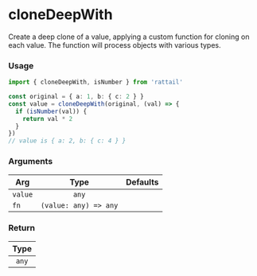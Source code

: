 # cloneDeepWith

Create a deep clone of a value, applying a custom function for cloning on each value. The function will process objects with various types.

### Usage

```ts
import { cloneDeepWith, isNumber } from 'rattail'

const original = { a: 1, b: { c: 2 } }
const value = cloneDeepWith(original, (val) => {
  if (isNumber(val)) {
    return val * 2
  }
})
// value is { a: 2, b: { c: 4 } }
```

### Arguments

| Arg     |         Type          | Defaults |
| ------- | :-------------------: | -------: |
| `value` |         `any`         |          |
| `fn`    | `(value: any) => any` |          |

### Return

| Type  |
| :---: |
| `any` |
